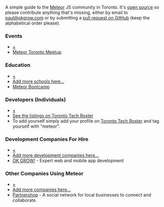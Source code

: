 A simple guide to the [Meteor](https://www.meteor.com/) JS community in
Toronto. It's [open source](https://github.com/okgrow/meteortoronto.com) so
please contribute anything that's missing, either by email to
[paul@okgrow.com](paul@okgrow.com) or by submitting a [pull request on
GitHub](https://github.com/okgrow/meteortoronto.com) (keep the alphabetical
order please).

### Events

* [+](https://github.com/okgrow/meteortoronto.com)
* [Meteor Toronto Meetup](http://www.meetup.com/Meteor-Toronto/)

### Education

* [+](https://github.com/okgrow/meteortoronto.com)
* [Add more schools here...](https://github.com/okgrow/meteortoronto.com)
* [Meteor Bootcamp](http://www.okgrow.com/meteor/learn/)

### Developers (Individuals)

* [+](http://www.techroster.to/)
* [See the listings on Toronto Tech Roster](http://www.techroster.to/people?utf8=%E2%9C%93&q=%5Bmeteor%5D) 
* To add yourself simply add your profile on [Toronto Tech
Roster](http://www.techroster.to/) and tag yourself with "meteor".

### Development Companies For Hire

* [+](https://github.com/okgrow/meteortoronto.com)
* [Add more development companies here...](https://github.com/okgrow/meteortoronto.com)
* [OK GROW!](http://www.okgrow.com/meteor/) - Expert web and mobile app development


### Other Companies Using Meteor

* [+](https://github.com/okgrow/meteortoronto.com)
* [Add more companies here...](https://github.com/okgrow/meteortoronto.com)
* [Partnershop](http://www.getpartnershop.com/) - A social network for local businesses to connect and collaborate.
